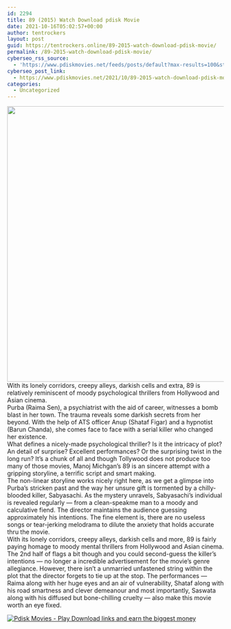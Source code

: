 ```yaml
---
id: 2294
title: 89 (2015) Watch Download pdisk Movie
date: 2021-10-16T05:02:57+00:00
author: tentrockers
layout: post
guid: https://tentrockers.online/89-2015-watch-download-pdisk-movie/
permalink: /89-2015-watch-download-pdisk-movie/
cyberseo_rss_source:
  - 'https://www.pdiskmovies.net/feeds/posts/default?max-results=100&start-index=1'
cyberseo_post_link:
  - https://www.pdiskmovies.net/2021/10/89-2015-watch-download-pdisk-movie.html
categories:
  - Uncategorized
---
```

<div>
  <div class="separator">
    <a href="https://blogger.googleusercontent.com/img/a/AVvXsEhzx4xakQ0WKIQCRPW10sN8EorQQLq3nT0UUrpzqlYKGkrBZ4LKOlNnSpasOYcYWFWZMtpsdLm9rHJBmUDw-mgpP8md4ecNjITXXY5xmHtJxUodbfezQOPATL2he5IPala9Wr1kBw-CsJkdoIQNrxJ7-vjDe2_2i7V0afQfCuhEFdicN7AJbIPQBgpQ=s800"><img loading="lazy" border="0" data-original-height="800" data-original-width="800" height="640" src="https://blogger.googleusercontent.com/img/a/AVvXsEhzx4xakQ0WKIQCRPW10sN8EorQQLq3nT0UUrpzqlYKGkrBZ4LKOlNnSpasOYcYWFWZMtpsdLm9rHJBmUDw-mgpP8md4ecNjITXXY5xmHtJxUodbfezQOPATL2he5IPala9Wr1kBw-CsJkdoIQNrxJ7-vjDe2_2i7V0afQfCuhEFdicN7AJbIPQBgpQ=w640-h640" width="640" /></a>
  </div>
</div>

<div>
  <div>
    <span>With its lonely corridors, creepy alleys, darkish cells and extra, 89 is relatively reminiscent of moody psychological thrillers from Hollywood and Asian cinema.</span>
  </div>
  
  <div>
    <span>Purba (Raima Sen), a psychiatrist with the aid of career, witnesses a bomb blast in her town. The trauma reveals some darkish secrets from her beyond. With the help of ATS officer Anup (Shataf Figar) and a hypnotist (Barun Chanda), she comes face to face with a serial killer who changed her existence.</span>
  </div>
  
  <div>
    <span>What defines a nicely-made psychological thriller? Is it the intricacy of plot? An detail of surprise? Excellent performances? Or the surprising twist in the long run? It&#8217;s a chunk of all and though Tollywood does not produce too many of those movies, Manoj Michgan’s 89 is an sincere attempt with a gripping storyline, a terrific script and smart making.</span>
  </div>
  
  <div>
    <span>The non-linear storyline works nicely right here, as we get a glimpse into Purba’s stricken past and the way her unsure gift is tormented by a chilly-blooded killer, Sabyasachi. As the mystery unravels, Sabyasachi’s individual is revealed regularly — from a clean-speakme man to a moody and calculative fiend. The director maintains the audience guessing approximately his intentions. The fine element is, there are no useless songs or tear-jerking melodrama to dilute the anxiety that holds accurate thru the movie.</span>
  </div>
  
  <div>
    <span>With its lonely corridors, creepy alleys, darkish cells and more, 89 is fairly paying homage to moody mental thrillers from Hollywood and Asian cinema. The 2nd half of flags a bit though and you could second-guess the killer&#8217;s intentions — no longer a incredible advertisement for the movie&#8217;s genre allegiance. However, there isn’t a unmarried unfastened string within the plot that the director forgets to tie up at the stop. The performances — Raima along with her huge eyes and an air of vulnerability, Shataf along with his road smartness and clever demeanour and most importantly, Saswata along with his diffused but bone-chilling cruelty — also make this movie worth an eye fixed.</span>
  </div>
</div>

[![](https://1.bp.blogspot.com/-a93bp85aB6g/YUXjACCiX3I/AAAAAAAAbQE/GHmPI7h0af0tqn6tYzd0cdrDv9Hu9LUSACLcBGAsYHQ/s16000/Play_it_New-removebg-preview.png "Pdisk Movies - Play Download links and earn the biggest money")](https://kofilink.com/1/bnYybWtwMDAwNHZi?dn=1)